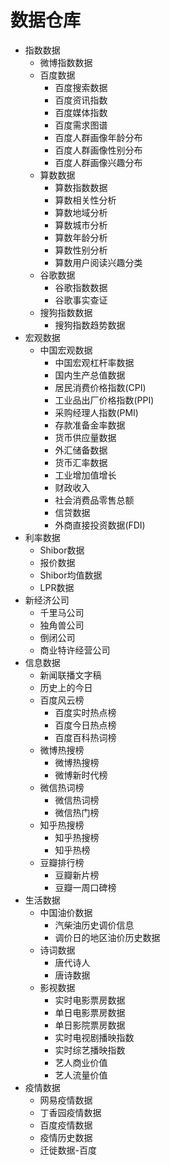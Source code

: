 # 数据仓库


- 指数数据
    - 微博指数数据
    - 百度数据
        - 百度搜索数据
        - 百度资讯指数
        - 百度媒体指数
        - 百度需求图谱
        - 百度人群画像年龄分布
        - 百度人群画像性别分布
        - 百度人群画像兴趣分布
    - 算数数据
        - 算数指数数据
        - 算数相关性分析
        - 算数地域分析
        - 算数城市分析
        - 算数年龄分析
        - 算数性别分析
        - 算数用户阅读兴趣分类
    - 谷歌数据
        - 谷歌指数数据
        - 谷歌事实查证
    - 搜狗指数数据
        - 搜狗指数趋势数据
- 宏观数据
    - 中国宏观数据
        - 中国宏观杠杆率数据
        - 国内生产总值数据
        - 居民消费价格指数(CPI)
        - 工业品出厂价格指数(PPI)
        - 采购经理人指数(PMI)
        - 存款准备金率数据
        - 货币供应量数据
        - 外汇储备数据
        - 货币汇率数据
        - 工业增加值增长
        - 财政收入
        - 社会消费品零售总额
        - 信贷数据
        - 外商直接投资数据(FDI)
- 利率数据
    - Shibor数据
    - 报价数据
    - Shibor均值数据
    - LPR数据
- 新经济公司
    - 千里马公司
    - 独角兽公司
    - 倒闭公司
    - 商业特许经营公司
- 信息数据
    - 新闻联播文字稿
    - 历史上的今日
    - 百度风云榜
        - 百度实时热点榜
        - 百度今日热点榜
        - 百度百科热词榜
    - 微博热搜榜
        - 微博热搜榜
        - 微博新时代榜
    - 微信热词榜
        - 微信热词榜
        - 微信热门榜
    - 知乎热搜榜
        - 知乎热搜榜
        - 知乎热榜
    - 豆瓣排行榜
        - 豆瓣新片榜
        - 豆瓣一周口碑榜
- 生活数据
    - 中国油价数据
        - 汽柴油历史调价信息
        - 调价日的地区油价历史数据
    - 诗词数据
        - 唐代诗人
        - 唐诗数据
    - 影视数据
        - 实时电影票房数据
        - 单日电影票房数据
        - 单日影院票房数据
        - 实时电视剧播映指数
        - 实时综艺播映指数
        - 艺人商业价值
        - 艺人流量价值
- 疫情数据
    - 网易疫情数据
    - 丁香园疫情数据
    - 百度疫情数据
    - 疫情历史数据
    - 迁徙数据-百度